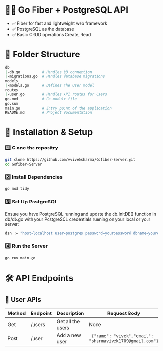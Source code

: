 # 🚀🚀 Go Fiber + PostgreSQL API
- ✅ Fiber for fast and lightweight web framework
- ✅ PostgreSQL as the database
- ✅ Basic CRUD operations Create, Read

# 📂 Folder Structure

```sh 
db
|-db.go          # Handles DB connection
|-migrations.go  # Handles database migrations
models
|-models.go      # Defines the User model
routes
|-user.go        # Handles API routes for Users
go.mod           # Go module file
go.sum
main.go          # Entry point of the application
README.md        # Project documentation
```


# 🚀 Installation & Setup
### 1️⃣ Clone the repositry
``` sh
git clone https://github.com/vviveksharma/Gofiber-Server.git
cd Gofiber-Server
```

### 2️⃣ Install Dependencies
```sh
go mod tidy
```

### 3️⃣ Set Up PostgreSQL
Ensure you have PostgreSQL running and update the db.InitDB() function in db/db.go with your PostgreSQL credentials running on your local or your server: 

```sh
dsn := "host=localhost user=postgres password=yourpassword dbname=yourdb port=5432 sslmode=disable"

```
### 4️⃣ Run the Server

```sh
go run main.go
```

# 🛠 API Endpoints
## 👤 User APIs
| Method  | Endpoint | Description      | Request Body                                                  |
|---------|----------|------------------|---------------------------------------------------------------|         
| Get     | /users   | Get all the users| None                                                          |
| Post    | /user    | Add a new user   | ``` {"name": "vivek","email": "sharmavivek1709@gmail.com"}``` |




